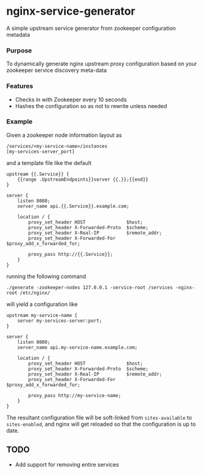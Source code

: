 # nginx-service-generator
A simple upstream service generator from zookeeper configuration metadata

### Purpose

To dynamically generate nginx upstream proxy configuration based on your zookeeper service discovery meta-data

### Features

* Checks in with Zookeeper every 10 seconds
* Hashes the configuration so as not to rewrite unless needed

### Example

Given a zookeeper node information layout as
```
/services/<my-service-name>/instances
[my-services-server_port]
```
and a template file like the default
```
upstream {{.Service}} {
    {{range .UpstreamEndpoints}}server {{.}};{{end}}
}

server {
    listen 8080;
    server_name api.{{.Service}}.example.com;

    location / {
        proxy_set_header HOST               $host;
        proxy_set_header X-Forwarded-Proto  $scheme;
        proxy_set_header X-Real-IP          $remote_addr;
        proxy_set_header X-Forwarded-For    $proxy_add_x_forwarded_for;

        proxy_pass http://{{.Service}};
    }
}
```
running the following command
```
./generate -zookeeper-nodes 127.0.0.1 -service-root /services -nginx-root /etc/nginx/
```
will yield a configuration like
```
upstream my-service-name {
    server my-services-server:port;
}

server {
    listen 8080;
    server_name api.my-service-name.example.com;

    location / {
        proxy_set_header HOST               $host;
        proxy_set_header X-Forwarded-Proto  $scheme;
        proxy_set_header X-Real-IP          $remote_addr;
        proxy_set_header X-Forwarded-For    $proxy_add_x_forwarded_for;

        proxy_pass http://my-service-name;
    }
}
```

The resultant configuration file will be soft-linked from `sites-available` to `sites-enabled`, and nginx will get reloaded so that the configuration is up to date.

## TODO

* Add support for removing entire services
